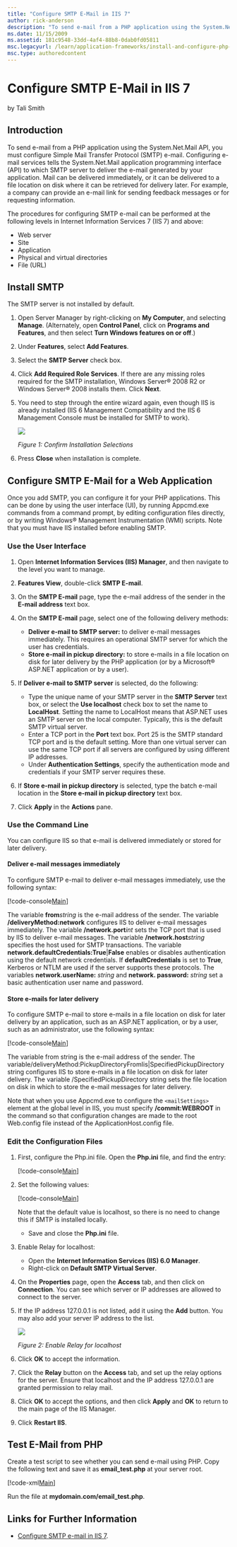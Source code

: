 ```yaml
---
title: "Configure SMTP E-Mail in IIS 7"
author: rick-anderson
description: "To send e-mail from a PHP application using the System.Net.Mail API, you must configure Simple Mail Transfer Protocol (SMTP) e-mail. Configuring e-mail servi..."
ms.date: 11/15/2009
ms.assetid: 181c9548-33dd-4af4-88b8-0dab0fd05811
msc.legacyurl: /learn/application-frameworks/install-and-configure-php-on-iis/configure-smtp-e-mail-in-iis-7-and-above
msc.type: authoredcontent
---
```

Configure SMTP E-Mail in IIS 7
====================
by Tali Smith

## Introduction

To send e-mail from a PHP application using the System.Net.Mail API, you must configure Simple Mail Transfer Protocol (SMTP) e-mail. Configuring e-mail services tells the System.Net.Mail application programming interface (API) to which SMTP server to deliver the e-mail generated by your application. Mail can be delivered immediately, or it can be delivered to a file location on disk where it can be retrieved for delivery later. For example, a company can provide an e-mail link for sending feedback messages or for requesting information.

The procedures for configuring SMTP e-mail can be performed at the following levels in Internet Information Services 7 (IIS 7) and above:

- Web server
- Site
- Application
- Physical and virtual directories
- File (URL)

## Install SMTP

The SMTP server is not installed by default.

1. Open Server Manager by right-clicking on **My Computer**, and selecting **Manage**. (Alternately, open **Control Panel**, click on **Programs and Features**, and then select **Turn Windows features on or off**.)
2. Under **Features**, select **Add Features**.
3. Select the **SMTP Server** check box.
4. Click **Add Required Role Services**. If there are any missing roles required for the SMTP installation, Windows Server® 2008 R2 or Windows Server® 2008 installs them. Click **Next**.
5. You need to step through the entire wizard again, even though IIS is already installed (IIS 6 Management Compatibility and the IIS 6 Management Console must be installed for SMTP to work).  

    [![](configure-smtp-e-mail-in-iis-7-and-above/_static/image2.jpg)](configure-smtp-e-mail-in-iis-7-and-above/_static/image1.jpg)

    *Figure 1: Confirm Installation Selections*
6. Press **Close** when installation is complete.

## Configure SMTP E-Mail for a Web Application

Once you add SMTP, you can configure it for your PHP applications. This can be done by using the user interface (UI), by running Appcmd.exe commands from a command prompt, by editing configuration files directly, or by writing Windows® Management Instrumentation (WMI) scripts. Note that you must have IIS installed before enabling SMTP.

### Use the User Interface

1. Open **Internet Information Services (IIS) Manager**, and then navigate to the level you want to manage.
2. **Features View**, double-click **SMTP E-mail**.
3. On the **SMTP E-mail** page, type the e-mail address of the sender in the **E-mail address** text box.
4. On the **SMTP E-mail** page, select one of the following delivery methods:  

    - **Deliver e-mail to SMTP server:** to deliver e-mail messages immediately. This requires an operational SMTP server for which the user has credentials.
    - **Store e-mail in pickup directory:** to store e-mails in a file location on disk for later delivery by the PHP application (or by a Microsoft® ASP.NET application or by a user).
5. If **Deliver e-mail to SMTP server** is selected, do the following:  

    - Type the unique name of your SMTP server in the **SMTP Server** text box, or select the **Use localhost** check box to set the name to **LocalHost**. Setting the name to LocalHost means that ASP.NET uses an SMTP server on the local computer. Typically, this is the default SMTP virtual server.
    - Enter a TCP port in the **Port** text box. Port 25 is the SMTP standard TCP port and is the default setting. More than one virtual server can use the same TCP port if all servers are configured by using different IP addresses.
    - Under **Authentication Settings**, specify the authentication mode and credentials if your SMTP server requires these.
6. If **Store e-mail in pickup directory** is selected, type the batch e-mail location in the **Store e-mail in pickup directory** text box.
7. Click **Apply** in the **Actions** pane.

### Use the Command Line

You can configure IIS so that e-mail is delivered immediately or stored for later delivery.

#### Deliver e-mail messages immediately

To configure SMTP e-mail to deliver e-mail messages immediately, use the following syntax:

[!code-console[Main](configure-smtp-e-mail-in-iis-7-and-above/samples/sample1.cmd)]

The variable **from***string* is the e-mail address of the sender. The variable **/deliveryMethod:network** configures IIS to deliver e-mail messages immediately. The variable **/network.port***int* sets the TCP port that is used by IIS to deliver e-mail messages. The variable **/network.host***string* specifies the host used for SMTP transactions. The variable **network.defaultCredentials:True**|**False** enables or disables authentication using the default network credentials. If **defaultCredentials** is set to **True**, Kerberos or NTLM are used if the server supports these protocols. The variables **network.userName:** *string* and **network. password:** *string* set a basic authentication user name and password.

#### Store e-mails for later delivery

To configure SMTP e-mail to store e-mails in a file location on disk for later delivery by an application, such as an ASP.NET application, or by a user, such as an administrator, use the following syntax:

[!code-console[Main](configure-smtp-e-mail-in-iis-7-and-above/samples/sample2.cmd)]

The variable from string is the e-mail address of the sender. The variable/deliveryMethod:PickupDirectoryFromIis|SpecifiedPickupDirectory string configures IIS to store e-mails in a file location on disk for later delivery. The variable /SpecifiedPickupDirectory string sets the file location on disk in which to store the e-mail messages for later delivery.

Note that when you use Appcmd.exe to configure the `<mailSettings>` element at the global level in IIS, you must specify **/commit:WEBROOT** in the command so that configuration changes are made to the root Web.config file instead of the ApplicationHost.config file.

### Edit the Configuration Files

1. First, configure the Php.ini file. Open the **Php.ini** file, and find the entry:  

    [!code-console[Main](configure-smtp-e-mail-in-iis-7-and-above/samples/sample3.cmd)]
2. Set the following values:  

    [!code-console[Main](configure-smtp-e-mail-in-iis-7-and-above/samples/sample4.cmd)]
  
	Note that the default value is localhost, so there is no need to change this if SMTP is installed locally.  

    - Save and close the **Php.ini** file.
3. Enable Relay for localhost:  

    - Open the **Internet Information Services (IIS) 6.0 Manager**.
    - Right-click on **Default SMTP Virtual Server**.
4. On the **Properties** page, open the **Access** tab, and then click on **Connection**. You can see which server or IP addresses are allowed to connect to the server.
5. If the IP address 127.0.0.1 is not listed, add it using the **Add** button. You may also add your server IP address to the list.  

    [![](configure-smtp-e-mail-in-iis-7-and-above/_static/image4.jpg)](configure-smtp-e-mail-in-iis-7-and-above/_static/image3.jpg)

    *Figure 2: Enable Relay for localhost*
6. Click **OK** to accept the information.
7. Click the **Relay** button on the **Access** tab, and set up the relay options for the server. Ensure that localhost and the IP address 127.0.0.1 are granted permission to relay mail.
8. Click **OK** to accept the options, and then click **Apply** and **OK** to return to the main page of the IIS Manager.
9. Click **Restart IIS**.

## Test E-Mail from PHP

Create a test script to see whether you can send e-mail using PHP. Copy the following text and save it as **email\_test.php** at your server root.

[!code-xml[Main](configure-smtp-e-mail-in-iis-7-and-above/samples/sample5.xml)]

Run the file at **mydomain.com/email\_test.php**.

## Links for Further Information

- [Configure SMTP e-mail in IIS 7](https://technet.microsoft.com/library/cc772058(WS.10).aspx).
